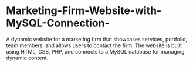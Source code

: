 # Marketing-Firm-Website-with-MySQL-Connection-
A dynamic website for a marketing firm that showcases services, portfolio, team members, and allows users to contact the firm. The website is built using HTML, CSS, PHP, and connects to a MySQL database for managing dynamic content.
